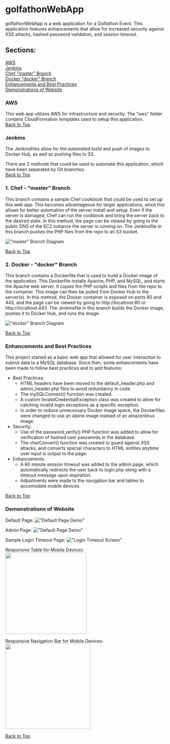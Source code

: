 # golfathonWebApp
golfathonWebApp is a web application for a Golfathon Event. This application features enhancements that allow for increased security against XSS attacks, hashed password validation, and session timeout.

## Sections:  
[AWS](#aws)  
[Jenkins](#jenkins)  
[Chef "master" Branch](#1-chef---master-branch-master-branch)  
[Docker "docker" Branch](#2-docker---docker-branch-docker-branch)  
[Enhancements and Best Practices](#enhancements-and-best-practices)  
[Demonstrations of Website](#demonstrations-of-website)

### AWS
This web app utilizes AWS for infrastructure and security. The "aws" folder contains CloudFormation templates used to setup this application.  
[Back to Top](#golfathonWebApp)

### Jenkins
The Jenkinsfiles allow for the automated build and push of images to Docker Hub, as well as pushing files to S3.

There are 2 methods that could be used to automate this application, which have been separated by Git branches:  
[Back to Top](#golfathonWebApp)

### 1. Chef - "master" Branch
This branch contains a sample Chef cookbook that could be used to set up this web app. This becomes advantageous for larger applications, since this allows for better automation of the server install and setup. Even if the server is damaged, Chef can run the cookbook and bring the server back to the desired state.
In this method, the page can be viewed by going to the public DNS of the EC2 instance the server is running on. 
The Jenkinsfile in this branch pushes the PHP files from the repo to an S3 bucket.

!["master" Branch Diagram](documentation/diagrams/golfathonWebAppMaster.png)  

[Back to Top](#golfathonWebApp)

### 2. Docker - "docker" Branch
This branch contains a Dockerfile that is used to build a Docker image of the application. This Dockerfile installs Apache, PHP, and MySQL, and starts the Apache web server. It copies the PHP scripts and files from the repo to the container. This image can then be pulled from Docker Hub to the server(s). 
In this method, the Docker container is exposed on ports 80 and 443, and the page can be viewed by going to http://localhost:80 or http://localhost:443.
The Jenkinsfile in this branch builds the Docker image, pushes it to Docker Hub, and runs the image.

!["docker" Branch Diagram](documentation/diagrams/golfathonWebAppDocker.png)  

[Back to Top](#golfathonWebApp)

### Enhancements and Best Practices
This project started as a basic web app that allowed for user interaction to submit data to a MySQL database. Since then, some enhancements have been made to follow best practices and to add features:
* Best Practices:
    * HTML headers have been moved to the default_header.php and admin_header.php files to avoid redundancy in code.
    * The mySQLConnect() function was created.
    * A custom InvalidCredentialException class was created to allow for catching invalid login exceptions as a specific exception.
    * In order to reduce unnecessary Docker image space, the Dockerfiles were changed to use an alpine image instead of an amazonlinux image. 
* Security:
    * Use of the password_verify() PHP function was added to allow for verification of hashed user passwords in the database.
    * The charConvert() function was created to guard against XSS attacks, and converts special characters to HTML entities anytime user input is output to the page.
* Enhancements:
    * A 60 minute session timeout was added to the admin page, which automatically redirects the user back to login.php along with a timeout message upon expiration. 
    * Adjustments were made to the navigation bar and tables to accomodate mobile devices  

[Back to Top](#golfathonWebApp)

### Demonstrations of Website
Default Page:
!["Default Page Demo"](documentation/demos/defaultPageDemo.gif)

Admin Page:
!["Default Page Demo"](documentation/demos/adminPageDemo.gif)

Sample Login Timeout Page:
!["Login Timeout Screen"](documentation/demos/loginTimeout.png)

Responsive Table for Mobile Devices:  
<img src="documentation/demos/responsiveTable.jpg" width="256.25">

Responsive Navigation Bar for Mobile Devices:  
<img src="documentation/demos/responsiveNavbar.jpg" width="268.5">  

[Back to Top](#golfathonWebApp)